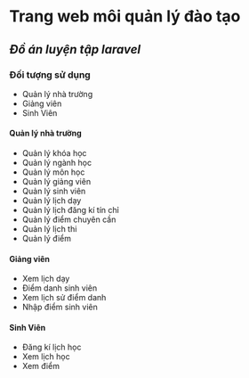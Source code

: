# Trang web môi quản lý đào tạo

## <i>Đồ án luyện tập laravel</i>

### Đối tượng sử dụng

- Quản lý nhà trường
- Giảng viên
- Sinh Viên

#### Quản lý nhà trường
- Quản lý khóa học
- Quản lý ngành học
- Quản lý môn học
- Quản lý giảng viên
- Quản lý sinh viên
- Quản lý lịch dạy
- Quản lý lịch đăng kí tín chỉ
- Quản lý điểm chuyên cần
- Quản lý lịch thi
- Quản lý điểm

#### Giảng viên
- Xem lịch dạy
- Điểm danh sinh viên
- Xem lịch sử điểm danh
- Nhập điểm sinh viên

#### Sinh Viên
- Đăng kí lịch học
- Xem lịch học
- Xem điểm 

